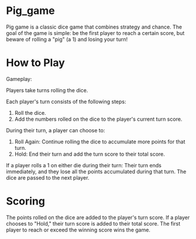 # Pig_game
Pig game is a classic dice game that combines strategy and chance. The goal of the game is simple: be the first player to reach a certain score, but beware of rolling a "pig" (a 1) and losing your turn!

# How to Play
Gameplay:

Players take turns rolling the dice.

Each player's turn consists of the following steps:
1. Roll the dice.
2. Add the numbers rolled on the dice to the player's current turn score.
   
During their turn, a player can choose to:
1. Roll Again: Continue rolling the dice to accumulate more points for that turn.
2. Hold: End their turn and add the turn score to their total score.
   
If a player rolls a 1 on either die during their turn:
Their turn ends immediately, and they lose all the points accumulated during that turn.
The dice are passed to the next player.

# Scoring
The points rolled on the dice are added to the player's turn score.
If a player chooses to "Hold," their turn score is added to their total score.
The first player to reach or exceed the winning score wins the game.
